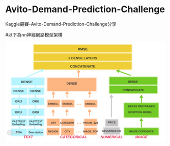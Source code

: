 # Avito-Demand-Prediction-Challenge




Kaggle競賽-Avito-Demand-Prediction-Challenge分享

#以下為nn神經網路模型架構

![image](https://github.com/c1021313/Avito-Demand-Prediction-Challenge/blob/master/img/my_nn_structure.png)
